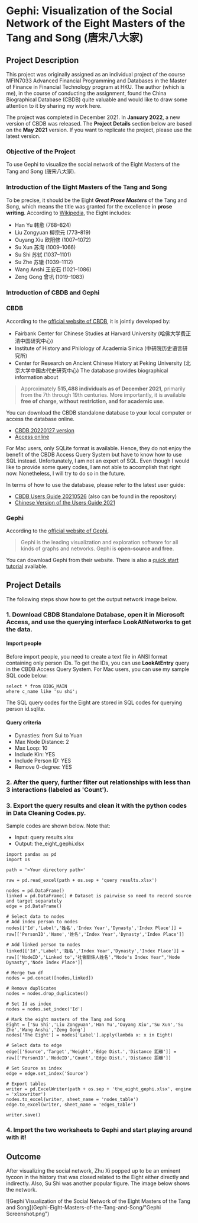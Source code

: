 # Gephi: Visualization of the Social Network of the Eight Masters of the Tang and Song (唐宋八大家)

## Project Description
This project was originally assigned as an individual project of the course MFIN7033 Advanced Financial Programming and Databases in the Master of Finance in Financial Technology program at HKU. The author (which is me), in the course of conducting the assignment, found the China Biographical Database (CBDB) quite valuable and would like to draw some attention to it by sharing my work here.

The project was completed in December 2021.  In **January 2022**, a new version of CBDB was released. The **Project Details** section below are based on the **May 2021** version. If you want to replicate the project, please use the latest version.

### Objective of the Project
To use Gephi to visualize the social network of the Eight Masters of the Tang and Song (唐宋八大家).

### Introduction of the Eight Masters of the Tang and Song
To be precise, it should be the Eight **_Great Prose Masters_** of the Tang and Song, which means the title was granted for the excellence in **prose writing**. According to [Wikipedia](https://en.wikipedia.org/wiki/Eight_Masters_of_the_Tang_and_Song), the Eight includes:
- Han Yu 韩愈 (768–824)
- Liu Zongyuan 柳宗元 (773–819)
- Ouyang Xiu 欧阳修 (1007–1072)
- Su Xun 苏洵 (1009–1066)
- Su Shi 苏轼 (1037–1101)
- Su Zhe 苏辙 (1039–1112)
- Wang Anshi 王安石 (1021–1086)
- Zeng Gong 曾巩 (1019–1083)

### Introduction of CBDB and Gephi
### CBDB
According to the [official website of CBDB](https://projects.iq.harvard.edu/cbdb/home), it is jointly developed by:
- Fairbank Center for Chinese Studies at Harvard University (哈佛大学费正清中国研究中心)
- Institute of History and Philology of Academia Sinica (中研院历史语言研究所)
- Center for Research on Ancient Chinese History at Peking University (北京大学中国古代史研究中心)
The database provides biographical information about
> Approximately **515,488 individuals as of December 2021**, primarily from the 7th through 19th centuries.
More importantly, it is available **free of charge, without restriction, and for academic use**. 

You can download the CBDB standalone database to your local computer or access the database online.
- [CBDB 20220127 version](https://projects.iq.harvard.edu/cbdb/download-cbdb-standalone-database)
- [Access online](https://projects.iq.harvard.edu/cbdb/accessing-cbdb-online)

For Mac users, only SQLite format is available. Hence, they do not enjoy the benefit of the CBDB Access Query System but have to know how to use SQL instead. Unfortunately, I am not an expert of SQL. Even though I would like to provide some query codes, I am not able to accomplish that right now. Nonetheless, I will try to do so in the future.

In terms of how to use the database, please refer to the latest user guide:
- [CBDB Users Guide 20210526](https://projects.iq.harvard.edu/files/chinesecbdb/files/cbdb_users_guide.pdf) (also can be found in the repository)
- [Chinese Version of the Users Guide 2021](https://projects.iq.harvard.edu/files/cbdb/files/cbdb_users_guide_ch_20210322.pdf)

### Gephi
According to the [official website of Gephi](https://gephi.org),

>Gephi is the leading visualization and exploration software for all kinds of graphs and networks. Gephi is **open-source and free**.

You can download Gephi from their website. There is also a [quick start tutorial](https://gephi.org/users/quick-start/) available.

## Project Details
The following steps show how to get the output network image below.
### 1. Download CBDB Standalone Database, open it in Microsoft Access, and use the querying interface **LookAtNetworks** to get the data.
    
#### Import people
Before import people, you need to create a text file in ANSI format containing only person IDs. To get the IDs, you can use **LookAtEntry** query in the CBDB Access Query System. For Mac users, you can use my sample SQL code below:

```
select * from BIOG_MAIN 
where c_name like 'su shi';
```

The SQL query codes for the Eight are stored in SQL codes for querying person id.sqlite.

#### Query criteria
- Dynasties: from Sui to Yuan
- Max Node Distance: 2
- Max Loop: 10
- Include Kin: YES
- Include Person ID: YES
- Remove 0-degree: YES

### 2. After the query, further filter out relationships with less than 3 interactions (labeled as 'Count').

### 3. Export the query results and clean it with the python codes in Data Cleaning Codes.py.
Sample codes are shown below. Note that:
- Input: query results.xlsx
- Output: the_eight_gephi.xlsx

```
import pandas as pd
import os
 
path = '<Your directory path>'

raw = pd.read_excel(path + os.sep + 'query results.xlsx')

nodes = pd.DataFrame()
linked = pd.DataFrame() # Dataset is pairwise so need to record source and target separately
edge = pd.DataFrame()

# Select data to nodes
# Add index person to nodes
nodes[['Id','Label','姓名','Index Year','Dynasty','Index Place']] = raw[['PersonID','Name','姓名','Index Year','Dynasty','Index Place']]

# Add linked person to nodes
linked[['Id','Label','姓名','Index Year','Dynasty','Index Place']] = raw[['NodeID','Linked to','社會關係人姓名',"Node's Index Year",'Node Dynasty','Node Index Place']]

# Merge two df
nodes = pd.concat([nodes,linked])

# Remove duplicates
nodes = nodes.drop_duplicates()

# Set Id as index
nodes = nodes.set_index('Id')

# Mark the eight masters of the Tang and Song
Eight = ['Su Shi','Liu Zongyuan','Han Yu','Ouyang Xiu','Su Xun','Su Zhe','Wang Anshi','Zeng Gong']
nodes['The Eight'] = nodes['Label'].apply(lambda x: x in Eight)

# Select data to edge
edge[['Source','Target','Weight','Edge Dist.','Distance 距離']] = raw[['PersonID','NodeID','Count','Edge Dist.','Distance 距離']]

# Set Source as index
edge = edge.set_index('Source')

# Export tables
writer = pd.ExcelWriter(path + os.sep + 'the_eight_gephi.xlsx', engine = 'xlsxwriter')
nodes.to_excel(writer, sheet_name = 'nodes_table')
edge.to_excel(writer, sheet_name = 'edges_table')

writer.save()
```
### 4. Import the two worksheets to Gephi and start playing around with it!

## Outcome
After visualizing the social network, Zhu Xi popped up to be an eminent tycoon in the history that was closed related to the Eight either directly and indirectly. Also, Su Shi was another popular figure. The image below shows the network.

![Gephi Visualization of the Social Network of the Eight Masters of the Tang and Song](Gephi-Eight-Masters-of-the-Tang-and-Song/"Gephi Screenshot.png")